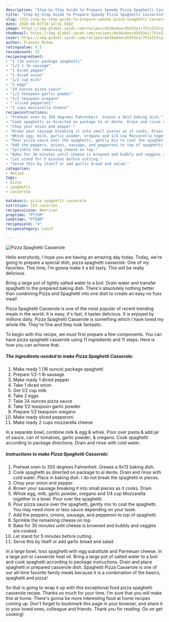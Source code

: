 ```yaml
---
description: "Step-by-Step Guide to Prepare Speedy Pizza Spaghetti Casserole"
title: "Step-by-Step Guide to Prepare Speedy Pizza Spaghetti Casserole"
slug: 1311-step-by-step-guide-to-prepare-speedy-pizza-spaghetti-casserole
date: 2020-08-07T19:14:51.938Z
image: https://img-global.cpcdn.com/recipes/eb38adeecd5d33e1/751x532cq70/pizza-spaghetti-casserole-recipe-main-photo.jpg
thumbnail: https://img-global.cpcdn.com/recipes/eb38adeecd5d33e1/751x532cq70/pizza-spaghetti-casserole-recipe-main-photo.jpg
cover: https://img-global.cpcdn.com/recipes/eb38adeecd5d33e1/751x532cq70/pizza-spaghetti-casserole-recipe-main-photo.jpg
author: Frances McGee
ratingvalue: 4.5
reviewcount: 15
recipeingredient:
- "1 (16 ounce) package spaghetti"
- "1/2-1 lb sausage"
- "1 diced pepper"
- "1 diced onion"
- "1/2 cup milk"
- "2 eggs"
- "24 ounces pizza sauce"
- "1/2 teaspoon garlic powder"
- "1/2 teaspoon oregano"
- " sliced pepperoni"
- "2 cups mozzarella cheese"
recipeinstructions:
- "Preheat oven to 350 degrees Fahrenheit. Grease a 9x13 baking dish."
- "Cook spaghetti as directed on package to al dente. Drain and rinse with cold water. Place in baking dish. I do not break the spaghetti in pieces."
- "Chop your onion and pepper."
- "Brown your sausage breaking it into small pieces as it cooks. Drain."
- "Whisk egg, milk, garlic powder, oregano and 1/4 cup Mozzarella together in a bowl. Pour over the spaghetti."
- "Pour pizza sauce over the spaghetti, gently mix to coat the spaghetti. You may need more or less sauce depending on your taste."
- "Add the peppers, onions, sausage, and pepperoni to top of spaghetti."
- "Sprinkle the remaining cheese on top."
- "Bake for 30 minutes until cheese is browned and bubbly and veggies are cooked."
- "Let stand for 5 minutes before cutting."
- "Serve this by itself or add garlic bread and salad."
categories:
- Recipe
tags:
- pizza
- spaghetti
- casserole

katakunci: pizza spaghetti casserole 
nutrition: 153 calories
recipecuisine: American
preptime: "PT35M"
cooktime: "PT58M"
recipeyield: "4"
recipecategory: Lunch

---
```



![Pizza Spaghetti Casserole](https://img-global.cpcdn.com/recipes/eb38adeecd5d33e1/751x532cq70/pizza-spaghetti-casserole-recipe-main-photo.jpg)

Hello everybody, I hope you are having an amazing day today. Today, we're going to prepare a special dish, pizza spaghetti casserole. One of my favorites. This time, I'm gonna make it a bit tasty. This will be really delicious.

Bring a large pot of lightly salted water to a boil. Drain water and transfer spaghetti to the prepared baking dish. There&#39;s absolutely nothing better than combining Pizza and Spaghetti into one dish to create an easy no fuss meal!

Pizza Spaghetti Casserole is one of the most popular of recent trending meals in the world. It is easy, it's fast, it tastes delicious. It is enjoyed by millions daily. Pizza Spaghetti Casserole is something which I have loved my whole life. They're fine and they look fantastic.


To begin with this recipe, we must first prepare a few components. You can have pizza spaghetti casserole using 11 ingredients and 11 steps. Here is how you can achieve that.

<!--inarticleads1-->

##### The ingredients needed to make Pizza Spaghetti Casserole:

1. Make ready 1 (16 ounce) package spaghetti
1. Prepare 1/2-1 lb sausage
1. Make ready 1 diced pepper
1. Take 1 diced onion
1. Get 1/2 cup milk
1. Take 2 eggs
1. Take 24 ounces pizza sauce
1. Take 1/2 teaspoon garlic powder
1. Prepare 1/2 teaspoon oregano
1. Make ready  sliced pepperoni
1. Make ready 2 cups mozzarella cheese


In a separate bowl, combine milk &amp; egg &amp; whisk. Poor over pasta &amp; add jar of sauce, can of tomatoes, garlic powder, &amp; oregano. Cook spaghetti according to package directions. Drain and rinse with cold water. 

<!--inarticleads2-->

##### Instructions to make Pizza Spaghetti Casserole:

1. Preheat oven to 350 degrees Fahrenheit. Grease a 9x13 baking dish.
1. Cook spaghetti as directed on package to al dente. Drain and rinse with cold water. Place in baking dish. I do not break the spaghetti in pieces.
1. Chop your onion and pepper.
1. Brown your sausage breaking it into small pieces as it cooks. Drain.
1. Whisk egg, milk, garlic powder, oregano and 1/4 cup Mozzarella together in a bowl. Pour over the spaghetti.
1. Pour pizza sauce over the spaghetti, gently mix to coat the spaghetti. You may need more or less sauce depending on your taste.
1. Add the peppers, onions, sausage, and pepperoni to top of spaghetti.
1. Sprinkle the remaining cheese on top.
1. Bake for 30 minutes until cheese is browned and bubbly and veggies are cooked.
1. Let stand for 5 minutes before cutting.
1. Serve this by itself or add garlic bread and salad.


In a large bowl, toss spaghetti with egg substitute and Parmesan cheese. In a large pot or casserole heat oil. Bring a large pot of salted water to a boil and cook spaghetti according to package instructions. Drain and place spaghetti in prepared casserole dish. Spaghetti Pizza Casserole is one of our all-time favorite family meals because it is a combination of the basics, spaghetti and pizza! 

So that is going to wrap it up with this exceptional food pizza spaghetti casserole recipe. Thanks so much for your time. I'm sure that you will make this at home. There's gonna be more interesting food at home recipes coming up. Don't forget to bookmark this page in your browser, and share it to your loved ones, colleague and friends. Thank you for reading. Go on get cooking!
